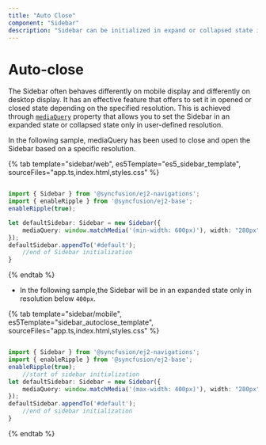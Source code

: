 ```yaml
---
title: "Auto Close"
component: "Sidebar"
description: "Sidebar can be initialized in expand or collapsed state in user specified resolutions."
---
```


# Auto-close

The Sidebar often behaves differently on mobile display and differently on desktop display. It has an effective feature that offers to set it in opened or closed state depending on the specified resolution. This is achieved through [`mediaQuery`](../api/sidebar/#mediaquery) property that allows you to set the Sidebar in an expanded state or collapsed state only in user-defined resolution.

In the following sample, mediaQuery has been used to close and open the Sidebar based on a specific resolution.

{% tab template="sidebar/web", es5Template="es5_sidebar_template", sourceFiles="app.ts,index.html,styles.css" %}

```typescript

import { Sidebar } from '@syncfusion/ej2-navigations';
import { enableRipple } from '@syncfusion/ej2-base';
enableRipple(true);

let defaultSidebar: Sidebar = new Sidebar({
    mediaQuery: window.matchMedia('(min-width: 600px)'), width: "280px",
});
defaultSidebar.appendTo('#default');
    //end of Sidebar initialization
}

```

{% endtab %}

* In the following sample,the Sidebar will be in an expanded state only in resolution below `400px`.

{% tab template="sidebar/mobile", es5Template="sidebar_autoclose_template", sourceFiles="app.ts,index.html,styles.css" %}

```typescript

import { Sidebar } from '@syncfusion/ej2-navigations';
import { enableRipple } from '@syncfusion/ej2-base';
enableRipple(true);
    //start of sidebar initialization
let defaultSidebar: Sidebar = new Sidebar({
    mediaQuery: window.matchMedia('(max-width: 400px)'), width: "280px",
});
defaultSidebar.appendTo('#default');
    //end of sidebar initialization
}

```

{% endtab %}